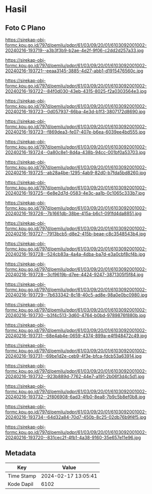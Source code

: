 # Hasil

## Foto C Plano

https://sirekap-obj-formc.kpu.go.id/797d/pemilu/pdpr/61/03/09/20/01/6103092001002-20240216-193719--a3b3f3b9-b2ae-4e2f-9f06-c2dd2d257a33.jpg

https://sirekap-obj-formc.kpu.go.id/797d/pemilu/pdpr/61/03/09/20/01/6103092001002-20240216-193721--eeaa3145-3885-4d27-abb1-d1915476560c.jpg

https://sirekap-obj-formc.kpu.go.id/797d/pemilu/pdpr/61/03/09/20/01/6103092001002-20240216-193722--84f0d030-43eb-4315-8025-f2a0303564e3.jpg

https://sirekap-obj-formc.kpu.go.id/797d/pemilu/pdpr/61/03/09/20/01/6103092001002-20240216-193723--0d057937-66ba-4e3d-b1f3-3807172d8690.jpg

https://sirekap-obj-formc.kpu.go.id/797d/pemilu/pdpr/61/03/09/20/01/6103092001002-20240216-193723--f869dea3-fe07-407e-b6ea-6039ee4bd555.jpg

https://sirekap-obj-formc.kpu.go.id/797d/pemilu/pdpr/61/03/09/20/01/6103092001002-20240216-193724--0a80c8e1-8d4a-438b-94cc-001bf0a53703.jpg

https://sirekap-obj-formc.kpu.go.id/797d/pemilu/pdpr/61/03/09/20/01/6103092001002-20240216-193725--ab28a4be-1295-4ab9-82d0-b7fda5bd8260.jpg

https://sirekap-obj-formc.kpu.go.id/797d/pemilu/pdpr/61/03/09/20/01/6103092001002-20240216-193725--6e8e2d7d-0583-4e3c-aa1b-0c1065c333b7.jpg

https://sirekap-obj-formc.kpu.go.id/797d/pemilu/pdpr/61/03/09/20/01/6103092001002-20240216-193726--7b1661db-38be-415a-b6c1-091fd4da8851.jpg

https://sirekap-obj-formc.kpu.go.id/797d/pemilu/pdpr/61/03/09/20/01/6103092001002-20240216-193727--7913bcb5-d8e2-415b-beae-c8c3548543b4.jpg

https://sirekap-obj-formc.kpu.go.id/797d/pemilu/pdpr/61/03/09/20/01/6103092001002-20240216-193728--524cb83a-4a4a-4dba-ba7d-e3a0cbf8cf4b.jpg

https://sirekap-obj-formc.kpu.go.id/797d/pemilu/pdpr/61/03/09/20/01/6103092001002-20240216-193728--3cf9619b-d7ee-4424-9247-3871305f5f84.jpg

https://sirekap-obj-formc.kpu.go.id/797d/pemilu/pdpr/61/03/09/20/01/6103092001002-20240216-193729--7b633342-8c18-40c5-ad8e-98a0e0bc0980.jpg

https://sirekap-obj-formc.kpu.go.id/797d/pemilu/pdpr/61/03/09/20/01/6103092001002-20240216-193730--b3f4c513-3d60-4764-b0bd-9789876f880b.jpg

https://sirekap-obj-formc.kpu.go.id/797d/pemilu/pdpr/61/03/09/20/01/6103092001002-20240216-193731--68e4ab4e-0659-4374-899a-e4f948472c49.jpg

https://sirekap-obj-formc.kpu.go.id/797d/pemilu/pdpr/61/03/09/20/01/6103092001002-20240216-193731--69be1d2e-ceb9-4f3e-bfca-fdcb53a63914.jpg

https://sirekap-obj-formc.kpu.go.id/797d/pemilu/pdpr/61/03/09/20/01/6103092001002-20240216-193732--923b889d-7762-44e7-a191-2b06f3d4c5d1.jpg

https://sirekap-obj-formc.kpu.go.id/797d/pemilu/pdpr/61/03/09/20/01/6103092001002-20240216-193732--2f806908-6ad3-4fb0-8ea8-7b9c5b8ef0b8.jpg

https://sirekap-obj-formc.kpu.go.id/797d/pemilu/pdpr/61/03/09/20/01/6103092001002-20240216-193734--64d32a84-70d7-450b-8c25-02db76b9f4f5.jpg

https://sirekap-obj-formc.kpu.go.id/797d/pemilu/pdpr/61/03/09/20/01/6103092001002-20240216-193720--831cec2f-4fb1-4a38-9160-35e657e11e96.jpg


## Metadata

| Key        | Value               |
| ---------- | ------------------- |
| Time Stamp | 2024-02-17 13:05:41 |
| Kode Dapil | 6102                |



